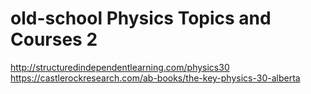 # old-school Physics Topics and Courses 2

http://structuredindependentlearning.com/physics30
https://castlerockresearch.com/ab-books/the-key-physics-30-alberta

